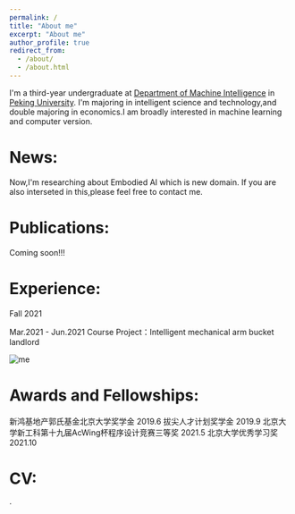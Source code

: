 ```yaml
---
permalink: /
title: "About me"
excerpt: "About me"
author_profile: true
redirect_from: 
  - /about/
  - /about.html
---
```


I'm a third-year undergraduate at [Department of Machine Intelligence](http://www.cis.pku.edu.cn) in [Peking University](https://pku.edu.cn). I'm majoring in
intelligent science and technology,and double majoring in economics.I am broadly interested in machine learning and computer version.

News:
======
Now,I'm researching about Embodied AI which is new domain. If you are also interseted in this,please feel free to contact me.

Publications:
======
Coming soon!!!


Experience:
======

Fall 2021



Mar.2021 - Jun.2021  Course Project：Intelligent mechanical arm bucket landlord

![me](https://github.com/Dongzhijin/Dongzhijin.github.io/tree/master/images/Dongzhijin.jpg)







Awards and Fellowships:
======
新鸿基地产郭氏基金北京大学奖学金 2019.6
拔尖人才计划奖学金 2019.9
北京大学新工科第十九届AcWing杯程序设计竞赛三等奖 2021.5
北京大学优秀学习奖 2021.10



CV:
======
·


